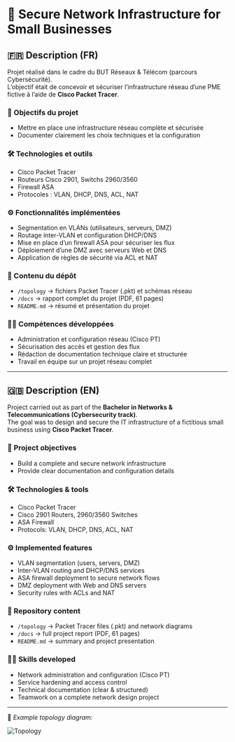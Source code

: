 # 🔐 Secure Network Infrastructure for Small Businesses  

## 🇫🇷 Description (FR)

Projet réalisé dans le cadre du BUT Réseaux & Télécom (parcours Cybersécurité).  
L’objectif était de concevoir et sécuriser l’infrastructure réseau d’une PME fictive à l’aide de **Cisco Packet Tracer**.  

### 🎯 Objectifs du projet
- Mettre en place une infrastructure réseau complète et sécurisée  
- Documenter clairement les choix techniques et la configuration  

### 🛠️ Technologies et outils
- Cisco Packet Tracer  
- Routeurs Cisco 2901, Switchs 2960/3560  
- Firewall ASA  
- Protocoles : VLAN, DHCP, DNS, ACL, NAT  

### ⚙️ Fonctionnalités implémentées
- Segmentation en VLANs (utilisateurs, serveurs, DMZ)  
- Routage inter-VLAN et configuration DHCP/DNS  
- Mise en place d’un firewall ASA pour sécuriser les flux  
- Déploiement d’une DMZ avec serveurs Web et DNS  
- Application de règles de sécurité via ACL et NAT  

### 📂 Contenu du dépôt
- `/topology` → fichiers Packet Tracer (.pkt) et schémas réseau  
- `/docs` → rapport complet du projet (PDF, 61 pages)  
- `README.md` → résumé et présentation du projet  

### 👨‍💻 Compétences développées
- Administration et configuration réseau (Cisco PT)  
- Sécurisation des accès et gestion des flux  
- Rédaction de documentation technique claire et structurée  
- Travail en équipe sur un projet réseau complet  

---

## 🇬🇧 Description (EN)

Project carried out as part of the **Bachelor in Networks & Telecommunications (Cybersecurity track)**.  
The goal was to design and secure the IT infrastructure of a fictitious small business using **Cisco Packet Tracer**.  

### 🎯 Project objectives
- Build a complete and secure network infrastructure  
- Provide clear documentation and configuration details  

### 🛠️ Technologies & tools
- Cisco Packet Tracer  
- Cisco 2901 Routers, 2960/3560 Switches  
- ASA Firewall  
- Protocols: VLAN, DHCP, DNS, ACL, NAT  

### ⚙️ Implemented features
- VLAN segmentation (users, servers, DMZ)  
- Inter-VLAN routing and DHCP/DNS services  
- ASA firewall deployment to secure network flows  
- DMZ deployment with Web and DNS servers  
- Security rules with ACLs and NAT  

### 📂 Repository content
- `/topology` → Packet Tracer files (.pkt) and network diagrams  
- `/docs` → full project report (PDF, 61 pages)  
- `README.md` → summary and project presentation  

### 👨‍💻 Skills developed
- Network administration and configuration (Cisco PT)  
- Service hardening and access control  
- Technical documentation (clear & structured)  
- Teamwork on a complete network design project  

---

📸 *Example topology diagram:*  

![Topology](topology/topology.png)

